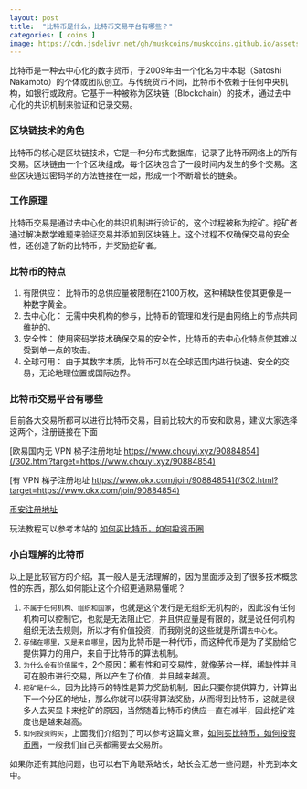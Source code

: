 ```yaml
---
layout: post
title:  "比特币是什么，比特币交易平台有哪些？"
categories: [ coins ]
image: https://cdn.jsdelivr.net/gh/muskcoins/muskcoins.github.io/assets/images/btc-intro.webp
---
```

比特币是一种去中心化的数字货币，于2009年由一个化名为中本聪（Satoshi Nakamoto）的个体或团队创立。与传统货币不同，比特币不依赖于任何中央机构，如银行或政府。它基于一种被称为区块链（Blockchain）的技术，通过去中心化的共识机制来验证和记录交易。

### 区块链技术的角色
比特币的核心是区块链技术，它是一种分布式数据库，记录了比特币网络上的所有交易。区块链由一个个区块组成，每个区块包含了一段时间内发生的多个交易。这些区块通过密码学的方法链接在一起，形成一个不断增长的链条。

### 工作原理
比特币交易是通过去中心化的共识机制进行验证的，这个过程被称为挖矿。挖矿者通过解决数学难题来验证交易并添加到区块链上。这个过程不仅确保交易的安全性，还创造了新的比特币，并奖励挖矿者。

### 比特币的特点

1. 有限供应： 比特币的总供应量被限制在2100万枚，这种稀缺性使其更像是一种数字黄金。
2. 去中心化： 无需中央机构的参与，比特币的管理和发行是由网络上的节点共同维护的。
3. 安全性： 使用密码学技术确保交易的安全性，比特币的去中心化特点使其难以受到单一点的攻击。
4. 全球可用： 由于其数字本质，比特币可以在全球范围内进行快速、安全的交易，无论地理位置或国际边界。

### 比特币交易平台有哪些
目前各大交易所都可以进行比特币交易，目前比较大的币安和欧易，建议大家选择这两个，注册链接在下面

[欧易国内无 VPN 梯子注册地址 https://www.chouyi.xyz/90884854](/302.html?target=https://www.chouyi.xyz/90884854)

[有 VPN 梯子注册地址 https://www.okx.com/join/90884854](/302.html?target=https://www.okx.com/join/90884854)

[币安注册地址](/302.html?target=https://accounts.binance.com/register?ref=betrys)

玩法教程可以参考本站的 [如何买比特币，如何投资币圈](/coins-index/)

### 小白理解的比特币
以上是比较官方的介绍，其一般人是无法理解的，因为里面涉及到了很多技术概念性的东西，那么如何能让这个介绍更通熟易懂呢？

1. `不属于任何机构、组织和国家`，也就是这个发行是无组织无机构的，因此没有任何机构可以控制它，也就是无法阻止它，并且供应量是有限的，就是说任何机构组织无法去规则，所以才有价值投资，而我刚说的这些就是所谓`去中心化`。
2. `存储在哪里，又是来自哪里`，因为比特币是一种代币，而这种代币是为了奖励给它提供算力的用户，来自于比特币的算法机制。
3. `为什么会有价值属性`，2个原因：稀有性和可交易性，就像茅台一样，稀缺性并且可在股市进行交易，所以产生了价值，并且越来越高。
4. `挖矿是什么`，因为比特币的特性是算力奖励机制，因此只要你提供算力，计算出下一个分区的地址，那么你就可以获得算法奖励，从而得到比特币，这就是很多人去买显卡来挖矿的原因，当然随着比特币的供应一直在减半，因此挖矿难度也是越来越高。
5. `如何投资购买`，上面我们介绍到了可以参考这篇文章，[如何买比特币，如何投资币圈](/buy-coins/)，一般我们自己买都需要去交易所。

如果你还有其他问题，也可以右下角联系站长，站长会汇总一些问题，补充到本文中。